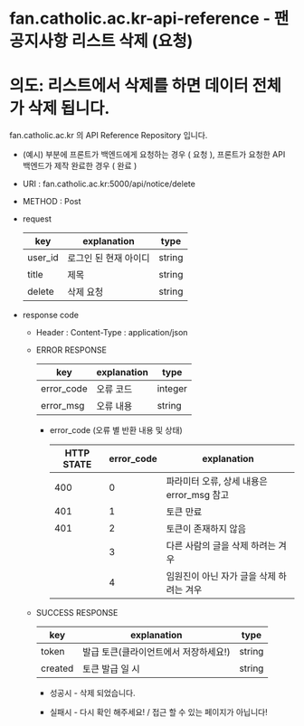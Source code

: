 # fan.catholic.ac.kr-api-reference - 팬 공지사항 리스트 삭제 (요청)
# 의도: 리스트에서 삭제를 하면 데이터 전체가 삭제 됩니다.

fan.catholic.ac.kr 의 API Reference Repository 입니다.

- (예시) 부분에 프론트가 백엔드에게 요청하는 경우 ( 요청 ), 프론트가 요청한 API 백엔드가 제작 완료한 경우 ( 완료 )
- URI : fan.catholic.ac.kr:5000/api/notice/delete
- METHOD : Post

- request

    | key | explanation | type |
    |--- |--- |--- |
    | user_id | 로그인 된 현재 아이디 | string |
    | title | 제목 | string |
    | delete | 삭제 요청| string |
    

- response code
    - Header :
        Content-Type : application/json
    - ERROR RESPONSE
    
        |    key   | explanation |   type  |
        | -------- | ----------- |-------- |
        |error_code| 오류 코드     | integer | 
        |error_msg | 오류 내용  | string  |
        
        - error_code (오류 별 반환 내용 및 상태)
        
            | HTTP STATE | error_code | explanation |
            |----------- | ---------- | ----------- |
            | 400 |0| 파라미터 오류, 상세 내용은 error_msg 참고 |
            | 401 |1| 토큰 만료 | 아이디에 특수문자 존재 등|
            | 401 |2| 토큰이 존재하지 않음|
            | |3|다른 사람의 글을 삭제 하려는 겨우|
            | |4|임원진이 아닌 자가 글을 삭제 하려는 겨우|
   
    - SUCCESS RESPONSE
    
        | key | explanation | type |
        |--- |--- |--- |
        | token | 발급 토큰(클라이언트에서 저장하세요!) | string |
        | created | 토큰 발급 일 시 | string |
        
        - 성공시 - 삭제 되었습니다.
        
        - 실패시 - 다시 확인 해주세요! / 접근 할 수 있는 페이지가 아닙니다!
